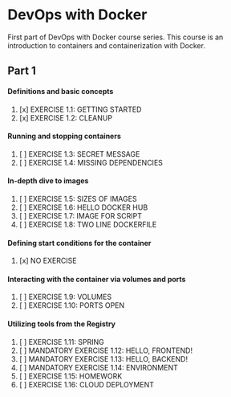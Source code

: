 # DevOps with Docker

First part of DevOps with Docker course series. This course is an introduction to containers and containerization with Docker.

## Part 1

#### Definitions and basic concepts
1. [x] EXERCISE 1.1: GETTING STARTED
2. [x] EXERCISE 1.2: CLEANUP

#### Running and stopping containers

1. [ ] EXERCISE 1.3: SECRET MESSAGE
2. [ ] EXERCISE 1.4: MISSING DEPENDENCIES

#### In-depth dive to images

1. [ ] EXERCISE 1.5: SIZES OF IMAGES
2. [ ] EXERCISE 1.6: HELLO DOCKER HUB
3. [ ] EXERCISE 1.7: IMAGE FOR SCRIPT
4. [ ] EXERCISE 1.8: TWO LINE DOCKERFILE

#### Defining start conditions for the container

1. [x] NO EXERCISE

#### Interacting with the container via volumes and ports

1. [ ] EXERCISE 1.9: VOLUMES
2. [ ] EXERCISE 1.10: PORTS OPEN

#### Utilizing tools from the Registry

1. [ ] EXERCISE 1.11: SPRING
2. [ ] MANDATORY EXERCISE 1.12: HELLO, FRONTEND!
3. [ ] MANDATORY EXERCISE 1.13: HELLO, BACKEND!
4. [ ] MANDATORY EXERCISE 1.14: ENVIRONMENT
5. [ ] EXERCISE 1.15: HOMEWORK
6. [ ] EXERCISE 1.16: CLOUD DEPLOYMENT